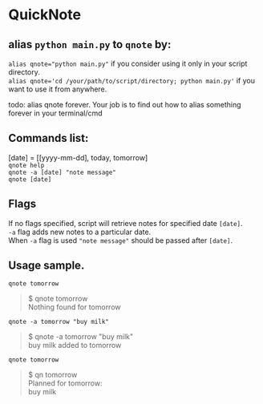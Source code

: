 # QuickNote

## alias `python main.py` to `qnote` by:  
`alias qnote="python main.py"` if you consider using it only in your script directory.  
`alias qnote='cd /your/path/to/script/directory; python main.py'` if you want to use it from anywhere.  

todo: alias qnote forever. Your job is to find out how to alias something forever in your terminal/cmd

## Commands list:  
[date] = [[yyyy-mm-dd], today, tomorrow]  
`qnote help`  
`qnote -a [date] "note message"`    
`qnote [date]`    

## Flags
If no flags specified, script will retrieve notes for specified date `[date]`.  
`-a` flag adds new notes to a particular date.  
When `-a` flag is used `"note message"` should be passed after `[date]`.

## Usage sample.  

`qnote tomorrow`
>$ qnote tomorrow  
>Nothing found for tomorrow  

`qnote -a tomorrow "buy milk"`
>$ qnote -a tomorrow "buy milk"  
buy milk added to tomorrow  


`qnote tomorrow`
>$ qn tomorrow  
Planned for tomorrow:  
        buy milk  
